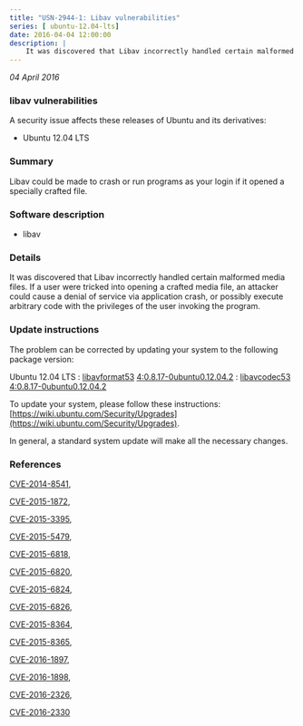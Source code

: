 ```yaml
---
title: "USN-2944-1: Libav vulnerabilities"
series: [ ubuntu-12.04-lts]
date: 2016-04-04 12:00:00
description: |
    It was discovered that Libav incorrectly handled certain malformed media files. If a user were tricked into opening a crafted media file, an attacker could cause a denial of service via application crash, or possibly execute arbitrary code with the privileges of the user invoking the program. 
--- 
```

 
 

*04 April 2016*

### libav vulnerabilities

A security issue affects these releases of Ubuntu and its derivatives:

* Ubuntu 12.04 LTS

### Summary

Libav could be made to crash or run programs as your login if it opened a specially crafted file.

### Software description

* libav 

### Details

It was discovered that Libav incorrectly handled certain malformed media files. If a user were tricked into opening a crafted media file, an attacker could cause a denial of service via application crash, or possibly execute arbitrary code with the privileges of the user invoking the program. 

### Update instructions

The problem can be corrected by updating your system to the following package version:

Ubuntu 12.04 LTS
 : [libavformat53](https://launchpad.net/ubuntu/+source/libav) <span> [4:0.8.17-0ubuntu0.12.04.2](https://launchpad.net/ubuntu/+source/libav/4:0.8.17-0ubuntu0.12.04.2) </span> 
 : [libavcodec53](https://launchpad.net/ubuntu/+source/libav) <span> [4:0.8.17-0ubuntu0.12.04.2](https://launchpad.net/ubuntu/+source/libav/4:0.8.17-0ubuntu0.12.04.2) </span> 

To update your system, please follow these instructions: [https://wiki.ubuntu.com/Security/Upgrades](https://wiki.ubuntu.com/Security/Upgrades).

In general, a standard system update will make all the necessary changes. 

### References

 
 [CVE-2014-8541](http://people.ubuntu.com/~ubuntu-security/cve/CVE-2014-8541), 

 [CVE-2015-1872](http://people.ubuntu.com/~ubuntu-security/cve/CVE-2015-1872), 

 [CVE-2015-3395](http://people.ubuntu.com/~ubuntu-security/cve/CVE-2015-3395), 

 [CVE-2015-5479](http://people.ubuntu.com/~ubuntu-security/cve/CVE-2015-5479), 

 [CVE-2015-6818](http://people.ubuntu.com/~ubuntu-security/cve/CVE-2015-6818), 

 [CVE-2015-6820](http://people.ubuntu.com/~ubuntu-security/cve/CVE-2015-6820), 

 [CVE-2015-6824](http://people.ubuntu.com/~ubuntu-security/cve/CVE-2015-6824), 

 [CVE-2015-6826](http://people.ubuntu.com/~ubuntu-security/cve/CVE-2015-6826), 

 [CVE-2015-8364](http://people.ubuntu.com/~ubuntu-security/cve/CVE-2015-8364), 

 [CVE-2015-8365](http://people.ubuntu.com/~ubuntu-security/cve/CVE-2015-8365), 

 [CVE-2016-1897](http://people.ubuntu.com/~ubuntu-security/cve/CVE-2016-1897), 

 [CVE-2016-1898](http://people.ubuntu.com/~ubuntu-security/cve/CVE-2016-1898), 

 [CVE-2016-2326](http://people.ubuntu.com/~ubuntu-security/cve/CVE-2016-2326), 

 [CVE-2016-2330](http://people.ubuntu.com/~ubuntu-security/cve/CVE-2016-2330)
 


